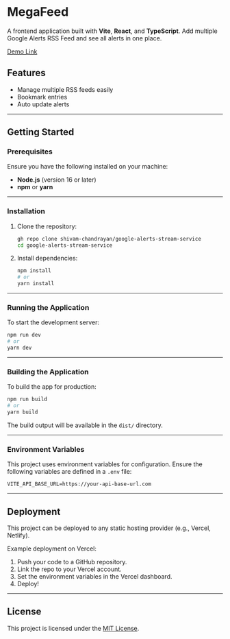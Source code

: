 # **MegaFeed**

A frontend application built with **Vite**, **React**, and **TypeScript**.
Add multiple Google Alerts RSS Feed and see all alerts in one place.

[Demo Link](https://google-alerts-stream-web-git-50c1d8-shivam-chandrayans-projects.vercel.app/ "Demo Link")

## **Features**
- Manage multiple RSS feeds easily
- Bookmark entries
- Auto update alerts

---

## **Getting Started**

### **Prerequisites**
Ensure you have the following installed on your machine:
- **Node.js** (version 16 or later)
- **npm** or **yarn**

---

### **Installation**

1. Clone the repository:
   ```bash
   gh repo clone shivam-chandrayan/google-alerts-stream-service
   cd google-alerts-stream-service
   ```

2. Install dependencies:
   ```bash
   npm install
   # or
   yarn install
   ```

---

### **Running the Application**

To start the development server:
```bash
npm run dev
# or
yarn dev
```
---

### **Building the Application**

To build the app for production:
```bash
npm run build
# or
yarn build
```

The build output will be available in the `dist/` directory.

---

### **Environment Variables**

This project uses environment variables for configuration. Ensure the following variables are defined in a `.env` file:
```env
VITE_API_BASE_URL=https://your-api-base-url.com
```

---

## **Deployment**

This project can be deployed to any static hosting provider (e.g., Vercel, Netlify).

Example deployment on Vercel:
1. Push your code to a GitHub repository.
2. Link the repo to your Vercel account.
3. Set the environment variables in the Vercel dashboard.
4. Deploy!

---

## **License**

This project is licensed under the [MIT License](LICENSE).
